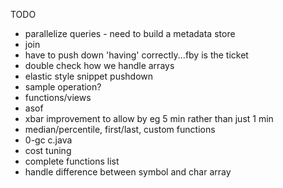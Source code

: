 TODO


* parallelize queries - need to build a metadata store
* join
* have to push down 'having' correctly...fby is the ticket
* double check how we handle arrays 
* elastic style snippet pushdown
* sample operation?
* functions/views
* asof
* xbar improvement to allow by eg 5 min rather than just 1 min
* median/percentile, first/last, custom functions
* 0-gc c.java
* cost tuning
* complete functions list
* handle difference between symbol and char array
